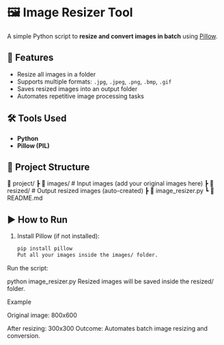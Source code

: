 # 🖼️ Image Resizer Tool

A simple Python script to **resize and convert images in batch** using [Pillow](https://pillow.readthedocs.io/).

## 🚀 Features
- Resize all images in a folder
- Supports multiple formats: `.jpg`, `.jpeg`, `.png`, `.bmp`, `.gif`
- Saves resized images into an output folder
- Automates repetitive image processing tasks

## 🛠️ Tools Used
- **Python**
- **Pillow (PIL)**

## 📂 Project Structure
📁 project/
┣ 📂 images/ # Input images (add your original images here)
┣ 📂 resized/ # Output resized images (auto-created)
┣ 📄 image_resizer.py
┗ 📄 README.md


## ▶️ How to Run
1. Install Pillow (if not installed):
   ```bash
   pip install pillow
   Put all your images inside the images/ folder.

Run the script:

   python image_resizer.py
   Resized images will be saved inside the resized/ folder.

   Example

Original image: 800x600

After resizing: 300x300
Outcome: Automates batch image resizing and conversion.

